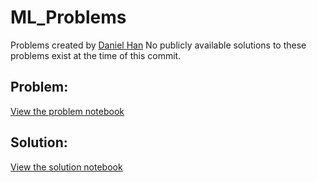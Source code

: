 # ML_Problems
Problems created by [Daniel Han](https://x.com/danielhanchen/status/1891194528931209644?s=46&t=dmm-274TRaSuf7sFyYIQwA)
No publicly available solutions to these problems exist at the time of this commit.

## Problem:
[View the problem notebook](./Problem.ipynb)

## Solution:
[View the solution notebook](https://www.kaggle.com/code/ottitsch/saving-memory-in-llms)
